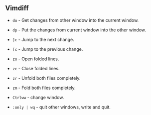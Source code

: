 ## Vimdiff

- ```do```          - Get changes from other window into the current window.

- ```dp```          - Put the changes from current window into the other window.

- ```]c```          - Jump to the next change.

- ```[c```          - Jump to the previous change.

- ```zo```          - Open folded lines.

- ```zc```          - Close folded lines.

- ```zr```          - Unfold both files completely.

- ```zm```          - Fold both files completely.

- ```Ctrlww```      - change window.

- ```:only | wq```  - quit other windows, write and quit.

